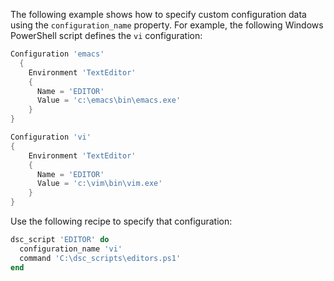 The following example shows how to specify custom configuration data
using the `configuration_name` property. For example, the following
Windows PowerShell script defines the `vi` configuration:

``` powershell
Configuration 'emacs'
  {
    Environment 'TextEditor'
    {
      Name = 'EDITOR'
      Value = 'c:\emacs\bin\emacs.exe'
    }
}

Configuration 'vi'
{
    Environment 'TextEditor'
    {
      Name = 'EDITOR'
      Value = 'c:\vim\bin\vim.exe'
    }
}
```

Use the following recipe to specify that configuration:

``` ruby
dsc_script 'EDITOR' do
  configuration_name 'vi'
  command 'C:\dsc_scripts\editors.ps1'
end
```